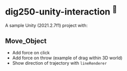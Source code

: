 
# dig250-unity-interaction <sup>📌</sup>

A sample Unity (2021.2.7f1) project with:



## Move_Object

- Add force on click
- Add force on throw (example of drag within 3D world)
- Show direction of trajectory with `lineRenderer`
<!--
<a href="Assets/Object_Manager_Example/Sprites/screenshot.png"><img width="600" src="Assets/Object_Manager_Example/Sprites/screenshot.png"></a>
-->
